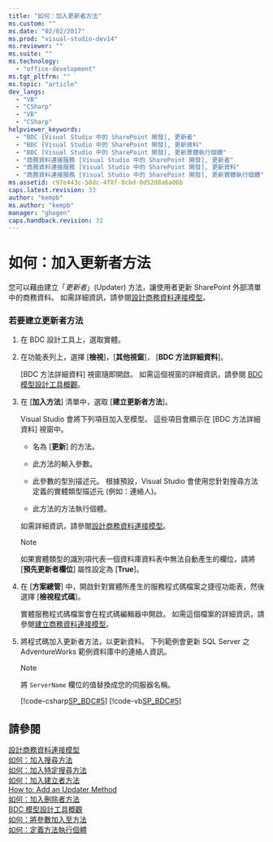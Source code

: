 ```yaml
---
title: "如何：加入更新者方法"
ms.custom: ""
ms.date: "02/02/2017"
ms.prod: "visual-studio-dev14"
ms.reviewer: ""
ms.suite: ""
ms.technology: 
  - "office-development"
ms.tgt_pltfrm: ""
ms.topic: "article"
dev_langs: 
  - "VB"
  - "CSharp"
  - "VB"
  - "CSharp"
helpviewer_keywords: 
  - "BDC [Visual Studio 中的 SharePoint 開發], 更新者"
  - "BDC [Visual Studio 中的 SharePoint 開發], 更新資料"
  - "BDC [Visual Studio 中的 SharePoint 開發], 更新實體執行個體"
  - "商務資料連接服務 [Visual Studio 中的 SharePoint 開發], 更新者"
  - "商務資料連接服務 [Visual Studio 中的 SharePoint 開發], 更新資料"
  - "商務資料連接服務 [Visual Studio 中的 SharePoint 開發], 更新實體執行個體"
ms.assetid: c97e443c-58dc-4f8f-8cbd-0d52d8a6a06b
caps.latest.revision: 33
author: "kempb"
ms.author: "kempb"
manager: "ghogen"
caps.handback.revision: 32
---
```

# 如何：加入更新者方法
  您可以藉由建立「*更新者*」\(Updater\) 方法，讓使用者更新 SharePoint 外部清單中的商務資料。  如需詳細資訊，請參閱[設計商務資料連接模型](../sharepoint/designing-a-business-data-connectivity-model.md)。  
  
### 若要建立更新者方法  
  
1.  在 BDC 設計工具上，選取實體。  
  
2.  在功能表列上，選擇 \[**檢視**\]，\[**其他視窗**\]， \[**BDC 方法詳細資料**\]。  
  
     \[BDC 方法詳細資料\] 視窗隨即開啟。  如需這個視窗的詳細資訊，請參閱 [BDC 模型設計工具概觀](../sharepoint/bdc-model-design-tools-overview.md)。  
  
3.  在 \[**加入方法**\] 清單中，選取 \[**建立更新者方法**\]。  
  
     Visual Studio 會將下列項目加入至模型。  這些項目會顯示在 \[BDC 方法詳細資料\] 視窗中。  
  
    -   名為 \[**更新**\] 的方法。  
  
    -   此方法的輸入參數。  
  
    -   此參數的型別描述元。  根據預設，Visual Studio 會使用您針對搜尋方法定義的實體類型描述元 \(例如：連絡人\)。  
  
    -   此方法的方法執行個體。  
  
     如需詳細資訊，請參閱[設計商務資料連接模型](../sharepoint/designing-a-business-data-connectivity-model.md)。  
  
    > [!NOTE]  
    >  如果實體類型的識別項代表一個資料庫資料表中無法自動產生的欄位，請將 \[**預先更新者欄位**\] 屬性設定為 \[**True**\]。  
  
4.  在 \[**方案總管**\] 中，開啟針對實體所產生的服務程式碼檔案之捷徑功能表，然後選擇 \[**檢視程式碼**\]。  
  
     實體服務程式碼檔案會在程式碼編輯器中開啟。  如需這個檔案的詳細資訊，請參閱[建立商務資料連接模型](../sharepoint/creating-a-business-data-connectivity-model.md)。  
  
5.  將程式碼加入更新者方法，以更新資料。  下列範例會更新 SQL Server 之 AdventureWorks 範例資料庫中的連絡人資訊。  
  
    > [!NOTE]  
    >  將 `ServerName` 欄位的值替換成您的伺服器名稱。  
  
     [!code-csharp[SP_BDC#5](../snippets/csharp/VS_Snippets_OfficeSP/sp_bdc/CS/bdcmodel1/contactservice.cs#5)]
     [!code-vb[SP_BDC#5](../snippets/visualbasic/VS_Snippets_OfficeSP/sp_bdc/VB/bdcmodel1/contactservice.vb#5)]  
  
## 請參閱  
 [設計商務資料連接模型](../sharepoint/designing-a-business-data-connectivity-model.md)   
 [如何：加入搜尋方法](../sharepoint/how-to-add-a-finder-method.md)   
 [如何：加入特定搜尋方法](../sharepoint/how-to-add-a-specific-finder-method.md)   
 [如何：加入建立者方法](../sharepoint/how-to-add-a-creator-method.md)   
 [How to: Add an Updater Method](../sharepoint/how-to-add-an-updater-method.md)   
 [如何：加入刪除者方法](../sharepoint/how-to-add-a-deleter-method.md)   
 [BDC 模型設計工具概觀](../sharepoint/bdc-model-design-tools-overview.md)   
 [如何：將參數加入至方法](../sharepoint/how-to-add-a-parameter-to-a-method.md)   
 [如何：定義方法執行個體](../sharepoint/how-to-define-a-method-instance.md)  
  
  